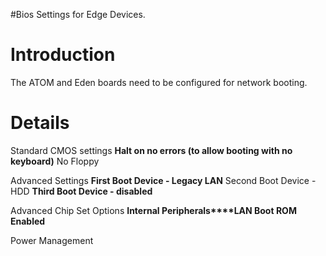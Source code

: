 #Bios Settings for Edge Devices.

# Introduction #

The ATOM and Eden boards need to be configured for network booting.


# Details #

Standard CMOS settings
**Halt on no errors (to allow booting with no keyboard)** No Floppy

Advanced Settings
**First Boot Device - Legacy LAN** Second Boot Device - HDD
**Third Boot Device - disabled**

Advanced Chip Set Options
**Internal Peripherals****LAN Boot ROM Enabled**

Power Management
